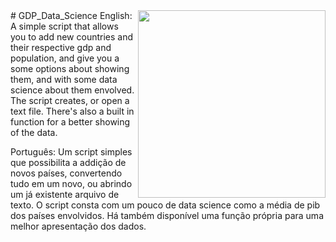 <img src="readme_img.png" align="right" width="300">
# GDP_Data_Science
English:
 A simple script that allows you to add new countries and their respective gdp and population, and give you a some options about showing them, and with some data science about them envolved. The script creates, or open a text file.
 There's also a built in function for a better showing of the data.

 Português:
Um script simples que possibilita a addição de novos países, convertendo tudo em um novo, ou abrindo um já existente arquivo de texto. O script consta com um pouco de data science como a média de pib dos países envolvidos.
Há também disponível uma função própria para uma melhor apresentação dos dados.